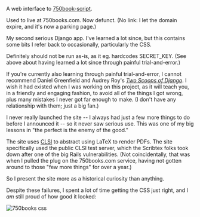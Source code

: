 A web interface to [750book-script](https://github.com/kevinr/750book).

Used to live at 750books.com.  Now defunct.  (No link: I let the domain
expire, and it's now a parking page.)

My second serious Django app.  I've learned a lot since, but this
contains some bits I refer back to occasionally, particularly the CSS.

Definitely should not be run as-is, as it eg. hardcodes SECRET\_KEY.
(See above about having learned a lot since through painful trial-and-error.)

If you're currently also learning through painful trial-and-error, I
cannot recommend Daniel Greenfield and Audrey Roy's
[*Two Scoops of Django*](http://twoscoopspress.org/collections/everything/products/two-scoops-of-django-1-6). 
I wish it had existed when I was working on this project, as it will
teach you, in a friendly and engaging fashion, to avoid all of the things I
got wrong, plus many mistakes I never got far enough to make.
(I don't have any relationship with them; just a big fan.)

I never really launched the site -- I always had just a few more things to
do before I announced it -- so it never saw serious use.  This was one of
my big lessons in "the perfect is the enemy of the good."

The site uses [CLSI](https://github.com/scribtex/clsi) to abstract using
LaTeX to render PDFs.  The site specifically used the public
CLSI test server, which the Scribtex folks took down after one of the big
Rails vulnerabilities.  (Not coincidentally, that was when I pulled the plug
on the 750books.com service, having not gotten around to those "few more
things" for over a year.)

So I present the site more as a historical curiosity than anything.

Despite these failures, I spent a lot of time getting the CSS just right,
and I *am* still proud of how good it looked:

![750books css](http://free-dissociation.com/blog/posts/2011/11/07-playing-with-css/css-mockup.png)
